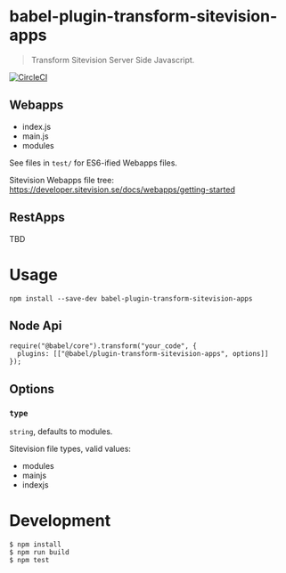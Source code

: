 # babel-plugin-transform-sitevision-apps

> Transform Sitevision Server Side Javascript.

[![CircleCI](https://circleci.com/gh/OlofFredriksson/babel-plugin-transform-sitevision-apps.svg?style=svg)](https://circleci.com/gh/OlofFredriksson/babel-plugin-transform-sitevision-apps)

## Webapps

- index.js
- main.js
- modules

See files in `test/` for ES6-ified Webapps files.

Sitevision Webapps file tree: https://developer.sitevision.se/docs/webapps/getting-started

## RestApps

TBD

# Usage

`npm install --save-dev babel-plugin-transform-sitevision-apps`

## Node Api

```
require("@babel/core").transform("your_code", {
  plugins: [["@babel/plugin-transform-sitevision-apps", options]]
});
```

## Options

### `type`

`string`, defaults to modules.

Sitevision file types, valid values:

- modules
- mainjs
- indexjs

# Development

```
$ npm install
$ npm run build
$ npm test
```

